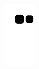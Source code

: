 ![Snake animation](https://github.com/FreelyTian/FreelyTian/blob/output/github-contribution-grid-snake.svg)
